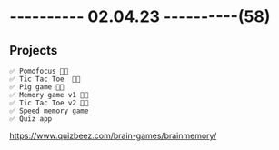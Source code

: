 # ---------- 02.04.23 ----------(58)

## Projects

    ✅ Pomofocus 👍🏻
    ✅ Tic Tac Toe  👍🏻
    ✅ Pig game 👍🏻
    ✅ Memory game v1 👍🏻
    ✅ Tic Tac Toe v2 👍🏻
    ✅ Speed memory game
    ✅ Quiz app

https://www.quizbeez.com/brain-games/brainmemory/
